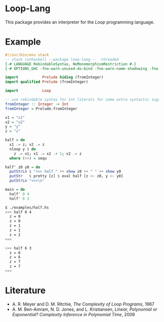 # Loop-Lang

This package provides an interpreter for the *Loop* programming language.


# Example

```haskell
#!/usr/bin/env stack
-- stack runhaskell --package loop-lang -- -threaded
{-# LANGUAGE RebindableSyntax, NoMonomorphismRestriction #-}
{-# OPTIONS_GHC -fno-warn-unused-do-bind -fno-warn-name-shadowing -fno-warn-missing-signatures #-}

import           Prelude hiding (fromInteger)
import qualified Prelude (fromInteger)

import           Loop

-- use rebindable syntax for Int literals for some extra syntactic sugar
fromInteger :: Integer -> Int
fromInteger = Prelude.fromInteger

x1 = "x1"
x2 = "x2"
y = "y"
z = "z"

half = do
  x1 .= z; x2 .= z 
  nloop y $ do
    z .= x1; x1 .= x2 .+ 1; x2 .= z
  where (>>) = sequ

half' z0 y0 = do
  putStrLn $ ">>> half " ++ show z0 ++ " " ++ show y0
  putStr   $ pretty [z] $ eval half [z <~ z0, y <~ y0]
  putStrLn "<<<\n"

main = do
  half' 0 4
  half' 6 3
```


```bash
$ ./examples/half.hs
>>> half 0 4
  z = 0	
  z = 0	
  z = 1	
  z = 1	
  z = 2	
<<<

>>> half 6 3
  z = 6	
  z = 6	
  z = 7	
  z = 7	
<<<
```


# Literature

  - A. R. Meyer and D. M. Ritchie, _The Complexity of Loop Programs_, 1967
  - A. M. Ben-Amram, N. D. Jones, and L. Kristiansen, _Linear, Polynomial or Exponential? Complexity Inference in Polynomial Time_, 2008

